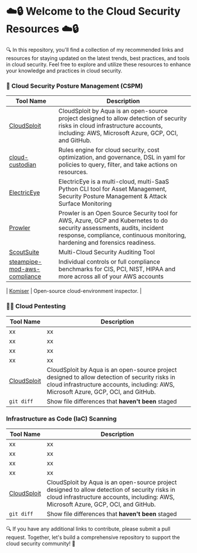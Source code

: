 # ☁️🔒  Welcome to the Cloud Security Resources  ☁️🔒 #

🔍 In this repository, you'll find a collection of my recommended links and resources for staying updated on the latest trends, best practices, and tools in cloud security. Feel free to explore and utilize these resources to enhance your knowledge and practices in cloud security. 

### 🧠 Cloud Security Posture Management (CSPM)
| Tool Name | Description |
| --- | --- |
| [CloudSploit](https://github.com/aquasecurity/cloudsploit) | CloudSploit by Aqua is an open-source project designed to allow detection of security risks in cloud infrastructure accounts, including: AWS, Microsoft Azure, GCP, OCI, and GitHub. |
| [cloud-custodian](https://github.com/cloud-custodian/cloud-custodian/) | Rules engine for cloud security, cost optimization, and governance, DSL in yaml for policies to query, filter, and take actions on resources. |
| [ElectricEye](https://github.com/jonrau1/ElectricEye) | ElectricEye is a multi-cloud, multi-SaaS Python CLI tool for Asset Management, Security Posture Management & Attack Surface Monitoring  |
| [Prowler](https://github.com/prowler-cloud/prowler) | Prowler is an Open Source Security tool for AWS, Azure, GCP and Kubernetes to do security assessments, audits, incident response, compliance, continuous monitoring, hardening and forensics readiness.|
| [ScoutSuite](https://github.com/nccgroup/ScoutSuite)  | Multi-Cloud Security Auditing Tool |
| [steampipe-mod-aws-compliance](https://github.com/turbot/steampipe-mod-aws-compliance)  | Individual controls or full compliance benchmarks for CIS, PCI, NIST, HIPAA and more across all of your AWS accounts  |

| [Komiser](https://github.com/tailwarden/komiser)  | Open-source cloud-environment inspector. |

 ### 🕵️‍♀️ Cloud Pentesting
 | Tool Name | Description |
| --- | --- |
| xx | xx |
| xx | xx |
| xx | xx |
| xx | xx |
| [CloudSploit](https://github.com/aquasecurity/cloudsploit) | CloudSploit by Aqua is an open-source project designed to allow detection of security risks in cloud infrastructure accounts, including: AWS, Microsoft Azure, GCP, OCI, and GitHub. |
| `git diff` | Show file differences that **haven't been** staged |

### Infrastructure as Code (IaC) Scanning
| Tool Name | Description |
| --- | --- |
| xx | xx |
| xx | xx |
| xx | xx |
| xx | xx |
| [CloudSploit](https://github.com/aquasecurity/cloudsploit) | CloudSploit by Aqua is an open-source project designed to allow detection of security risks in cloud infrastructure accounts, including: AWS, Microsoft Azure, GCP, OCI, and GitHub. |
| `git diff` | Show file differences that **haven't been** staged |
🔍 If you have any additional links to contribute, please submit a pull request. Together, let's build a comprehensive repository to support the cloud security community! 🌊
